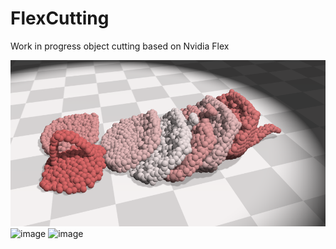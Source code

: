# FlexCutting
 Work in progress object cutting based on Nvidia Flex

![image](imgs/CuttingTeapot.png)
![image](imgs/CuttingTeapot01.gif)
![image](imgs/CuttingTeapot02.gif)